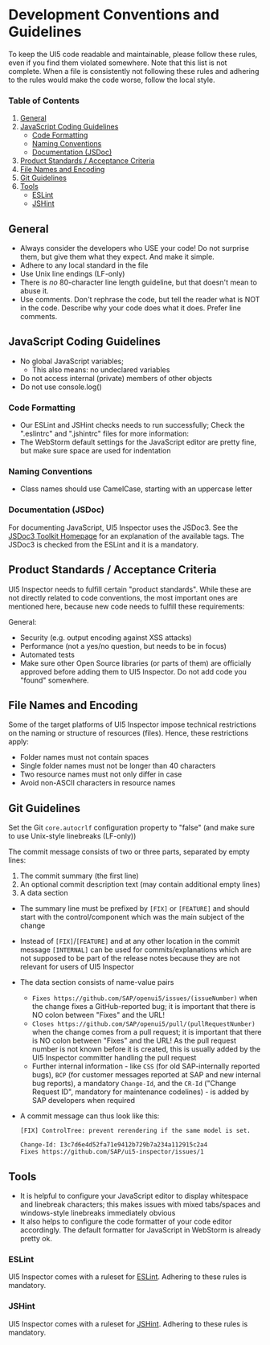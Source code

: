 Development Conventions and Guidelines
======================================

To keep the UI5 code readable and maintainable, please follow these rules, even if you find them violated somewhere. Note that this list is not complete.
When a file is consistently not following these rules and adhering to the rules would make the code worse, follow the local style.

### Table of Contents

1.  [General](#general)
1.  [JavaScript Coding Guidelines](#javascript-coding-guidelines)
    *  [Code Formatting](#code-formatting)
    *  [Naming Conventions](#naming-conventions)
    *  [Documentation (JSDoc)](#documentation-jsdoc)
1.  [Product Standards / Acceptance Criteria](#product-standards--acceptance-criteria)
1.  [File Names and Encoding](#file-names-and-encoding)
1.  [Git Guidelines](#git-guidelines)
1.  [Tools](#tools)
    *  [ESLint](#ESLint)
    *  [JSHint](#JSHint)



General
-------

-   Always consider the developers who USE your code! Do not surprise them, but give them what they expect. And make it simple.
-   Adhere to any local standard in the file
-   Use Unix line endings (LF-only)
-   There is *no* 80-character line length guideline, but that doesn't mean to abuse it.
-   Use comments. Don't rephrase the code, but tell the reader what is NOT in the code. Describe why your code does what it does. Prefer line comments.

JavaScript Coding Guidelines
----------------------------

-   No global JavaScript variables;
    -   This also means: no undeclared variables
-   Do not access internal (private) members of other objects
-   Do not use console.log()

### Code Formatting

-   Our ESLint and JSHint checks needs to run successfully; Check the ".eslintrc" and ".jshintrc" files for more information:
-   The WebStorm default settings for the JavaScript editor are pretty fine, but make sure space are used for indentation

### Naming Conventions

-   Class names should use CamelCase, starting with an uppercase letter

### Documentation (JSDoc)

For documenting JavaScript, UI5 Inspector uses the JSDoc3. See the [JSDoc3 Toolkit Homepage](http://usejsdoc.org/) for an explanation of the available tags. The JSDoc3 is checked from the ESLint and it is a mandatory.


Product Standards / Acceptance Criteria
---------------------------------------

UI5 Inspector needs to fulfill certain "product standards". While these are not directly related to code conventions, the most important ones are mentioned here, because new code needs to fulfill these requirements:

General:

-   Security (e.g. output encoding against XSS attacks)
-   Performance (not a yes/no question, but needs to be in focus)
-   Automated tests
-   Make sure other Open Source libraries (or parts of them) are officially approved before adding them to UI5 Inspector. Do not add code you "found" somewhere.

File Names and Encoding
-----------------------

Some of the target platforms of UI5 Inspector impose technical restrictions on the naming or structure of resources (files). Hence, these restrictions apply:

-   Folder names must not contain spaces
-   Single folder names must not be longer than 40 characters
-   Two resource names must not only differ in case
-   Avoid non-ASCII characters in resource names



Git Guidelines
--------------

Set the Git `core.autocrlf` configuration property to "false" (and make sure to use Unix-style linebreaks (LF-only))

The commit message consists of two or three parts, separated by empty lines:

1.  The commit summary (the first line)
2.  An optional commit description text (may contain additional empty lines)
3.  A data section

-   The summary line must be prefixed by `[FIX]` or `[FEATURE]` and should start with the control/component which was the main subject of the change
-   Instead of `[FIX]`/`[FEATURE]` and at any other location in the commit message `[INTERNAL]` can be used for commits/explanations which are not supposed to be part of the release notes because they are not relevant for users of UI5 Inspector
-   The data section consists of name-value pairs
	-   `Fixes https://github.com/SAP/openui5/issues/(issueNumber)` when the change fixes a GitHub-reported bug; it is important that there is NO colon between "Fixes" and the URL!
	-   `Closes https://github.com/SAP/openui5/pull/(pullRequestNumber)` when the change comes from a pull request; it is important that there is NO colon between "Fixes" and the URL! As the pull request number is not known before it is created, this is usually added by the UI5 Inspector committer handling the pull request
    -   Further internal information - like `CSS` (for old SAP-internally reported bugs), `BCP` (for customer messages reported at SAP and new internal bug reports), a mandatory `Change-Id`, and the `CR-Id` ("Change Request ID", mandatory for maintenance codelines) - is added by SAP developers when required
-   A commit message can thus look like this:

    ``` wiki
    [FIX] ControlTree: prevent rerendering if the same model is set.

    Change-Id: I3c7d6e4d52fa71e9412b729b7a234a112915c2a4
    Fixes https://github.com/SAP/ui5-inspector/issues/1
    ```


Tools
-----

-   It is helpful to configure your JavaScript editor to display whitespace and linebreak characters; this makes issues with mixed tabs/spaces and windows-style linebreaks immediately obvious
-   It also helps to configure the code formatter of your code editor accordingly. The default formatter for JavaScript in WebStorm is already pretty ok.

### ESLint

UI5 Inspector comes with a ruleset for [ESLint](https://eslint.org/). Adhering to these rules is mandatory.

### JSHint

UI5 Inspector comes with a ruleset for [JSHint](http://jshint.com/docs/). Adhering to these rules is mandatory.
